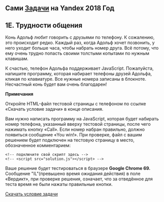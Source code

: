 ## Сами [Задачи](https://contest.yandex.ru/hiring/contest/10824/enter/) на Yandex 2018 Год

## 1E. Трудности общения

Конь Адольф любит говорить с друзьями по телефону. К сожалению, это происходит редко. Каждый раз, когда Адольф хочет позвонить, у него уходит больше часа, чтобы набрать номер друга. Всё потому, что ему очень трудно попасть своими толстыми копытами по нужным клавишам.

К счастью, телефон Адольфа поддерживает JavaScript. Пожалуйста, напишите программу, которая набирает телефоны друзей Адольфа, кликая по клавиатуре. Все нужные номера записаны в блокноте.
Несчастный конь будет вам очень благодарен!

**Примечания**

Откройте HTML-файл тестовой страницы с телефоном по ссылке «Скачать условие задачи» в конце описания.

Вам нужно написать программу на JavaScript, которая будет набирать номер телефона, указанный вверху тестовой страницы, после чего нажимать кнопку «Call». Если номер набран правильно, должно появиться сообщение «You win!».
При проверке, файл с вашим решением будет подключен на тестовую страницу в место, обозначенное комментарием: 

```
<!-- подключите свой скрипт здесь -->  
<!-- <script src="solution.js"></script> -->
```

Ваше решение будет тестироваться в браузере **Google Chrome 69.**
Сообщение "IL"(превышено время ожидания действия) в поле «Вердикт», при проверке решения, означает, что за отведённое для теста время не были нажаты правильные кнопки.

[Скачать условие задачи](https://contest.yandex.ru/hiring/contest/10824/download/1E/)
